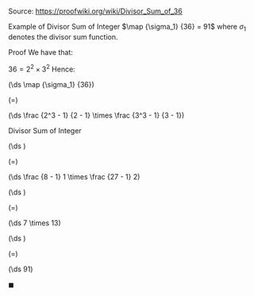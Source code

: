 # 

Source: https://proofwiki.org/wiki/Divisor_Sum_of_36

Example of Divisor Sum of Integer
$\map {\sigma_1} {36} = 91$
where $\sigma_1$ denotes the divisor sum function.


Proof
We have that:

$36 = 2^2 \times 3^2$
Hence:














\(\ds \map {\sigma_1} {36}\)

\(=\)







\(\ds \frac {2^3 - 1} {2 - 1} \times \frac {3^3 - 1} {3 - 1}\)





Divisor Sum of Integer














\(\ds \)

\(=\)







\(\ds \frac {8 - 1} 1 \times \frac {27 - 1} 2\)




















\(\ds \)

\(=\)







\(\ds 7 \times 13\)




















\(\ds \)

\(=\)







\(\ds 91\)









$\blacksquare$





